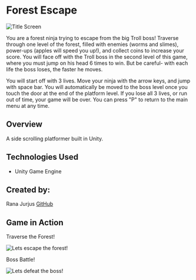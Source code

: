 # Forest Escape

![Title Screen](https://media.giphy.com/media/qPXYyPNf22N4onmzxU/giphy.gif)

You are a forest ninja trying to escape from the big Troll boss! Traverse through one level of the forest, filled with enemies (worms and slimes), power-ups (apples will speed you up!), and collect coins to increase your score. You will face off with the Troll boss in the second level of this game, where you must jump on his head 6 times to win. But be careful- with each life the boss loses, the faster he moves. 

You will start off with 3 lives. Move your ninja with the arrow keys, and jump with space bar. You will automatically be moved to the boss level once you touch the door at the end of the platform level. If you lose all 3 lives, or run out of time, your game will be over. You can press "P" to return to the main menu at any time. 

## Overview

A side scrolling platformer built in Unity. 

## Technologies Used

- Unity Game Engine


## Created by:
Rana Jurjus [GitHub](https://github.com/rjur11)

## Game in Action

Traverse the Forest!

![Lets escape the forest!](https://media.giphy.com/media/cFRN3MlIGp3Ja1kxVh/giphy-downsized-large.gif)


Boss Battle!

![Lets defeat the boss!](https://media.giphy.com/media/mvvB8VFQEg9Ylb4nnl/giphy.gif)



